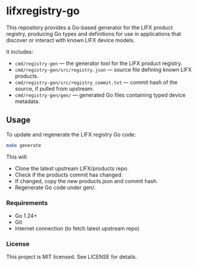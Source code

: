 # lifxregistry-go

This repository provides a Go-based generator for the LIFX product registry, producing Go types and definitions for use in applications that discover or interact with known LIFX device models.

It includes:

- `cmd/registry-gen` — the generator tool for the LIFX product registry.
- `cmd/registry-gen/src/registry.json` — source file defining known LIFX products.
- `cmd/registry-gen/src/registry_commit.txt` — commit hash of the source, if pulled from upstream.
- `cmd/registry-gen/gen/` — generated Go files containing typed device metadata.

## Usage

To update and regenerate the LIFX registry Go code:

```bash
make generate
```

This will:

- Clone the latest upstream LIFX/products repo.
- Check if the products commit has changed.
- If changed, copy the new products.json and commit hash.
- Regenerate Go code under gen/.

### Requirements

- Go 1.24+
- Git
- Internet connection (to fetch latest upstream repo)

### License

This project is MIT licensed. See LICENSE for details.
